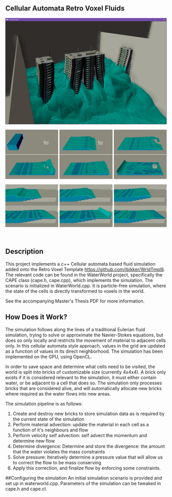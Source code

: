 ## Cellular Automata Retro Voxel Fluids

![tsunami](https://github.com/wvds98/CellularAutomataVoxelPhysics/blob/main/images/tsunami.png?raw=true)

![dambreak](https://github.com/wvds98/CellularAutomataVoxelPhysics/blob/main/images/dambreak.png?raw=true)

![shallow](https://github.com/wvds98/CellularAutomataVoxelPhysics/blob/main/images/shallow.png?raw=true)

<br/>

## Description
This project implements a c++ Cellular automata based fluid simulation added onto the Retro Voxel Template https://github.com/jbikker/WrldTmpl8.
The relevant code can be found in the WaterWorld project, specifically the CAPE class (cape.h, cape.cpp), which implements the simulation. The scenario is initialized in
WaterWorld.cpp. It is particle-free simulation, where the state of the cells is directly transformed to voxels in the world.

See the accompanying Master's Thesis PDF for more information.

## How Does it Work?
The simulation follows along the lines of a traditional Eulerian fluid simulation, trying to solve or approximate the Navier-Stokes equations, but
does so only locally and restricts the movement of material to adjacent cells only. In this cellular automata style approach, values in the grid are updated
as a function of values in its direct neighborhood. The simulation has been implemented on the GPU, using OpenCL.

In order to save space and determine what cells need to be visited, the world is split into bricks of customizable size (currently 4x4x4).
A brick only exists if it is considered relevant to the simulation, it must either contain water, or be adjacent to a cell that does so. The simulation only 
processes bricks that are considered alive, and will automatically allocate new bricks where required as the water flows into new areas.

The simulation pipeline is as follows:

1. Create and destroy new bricks to store simulation data as is required by the current state of the simulation
2. Perform material advection: update the material in each cell as a function of it's neighbours and flow
3. Perform velocity self advection: self advect the momentum and determine new flow
4. Determine divergence: Determine and store the divergence: the amount that the water violates the mass constraints
5. Solve pressure: Iteratively determine a pressure value that will allow us to correct the flow to be mass conserving
6. Apply this correction, and finalize flow by enforcing some constraints.

##Configuring the simulation
An initial simulation scenario is provided and set up in waterworld.cpp. Parameters of the simulation can be tweaked in cape.h and cape.cl.
